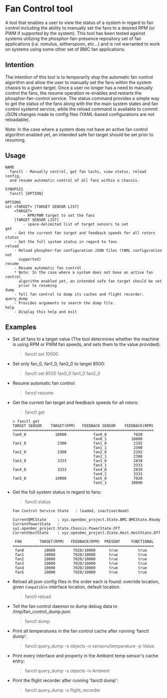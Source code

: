 # Fan Control tool

A tool that enables a user to view the status of a system in regard to fan
control including the ability to manually set the fans to a desired RPM (or PWM
if supported by the system). This tool has been tested against systems utilizing
the phosphor-fan-presence repository set of fan applications (i.e. romulus,
witherspoon, etc...) and is not warranted to work on systems using some other
set of BMC fan applications.

## Intention

The intention of this tool is to temporarily stop the automatic fan control
algorithm and allow the user to manually set the fans within the system chassis
to a given target. Once a user no longer has a need to manually control the
fans, the resume operation re-enables and restarts the phosphor-fan-control
service. The status command provides a simple way to get the status of the fans
along with the the main system states and fan control systemd service, while the
reload command is available to commit JSON changes made to config files
(YAML-based configurations are not reloadable).

Note: In the case where a system does not have an active fan control algorithm
enabled yet, an intended safe fan target should be set prior to resuming.

## Usage

```text
NAME
  fanctl - Manually control, get fan tachs, view status, reload config,
  and resume automatic control of all fans within a chassis.

SYNOPSIS
  fanctl [OPTION]

OPTIONS
set <TARGET> [TARGET SENSOR LIST]
    <TARGET>
        - RPM/PWM target to set the fans
    [TARGET SENSOR LIST]
        - space-delimited list of target sensors to set
get
    - Get the current fan target and feedback speeds for all rotors
status
    - Get the full system status in regard to fans
reload
    - Reload phosphor-fan configuration JSON files (YAML configuration not
      supported)
resume
    - Resume automatic fan control
    * Note: In the case where a system does not have an active fan control
      algorithm enabled yet, an intended safe fan target should be set
      prior to resuming
dump
    - Tell fan control to dump its caches and flight recorder.
query_dump
    - Provides arguments to search the dump file.
help
    - Display this help and exit
```

## Examples

- Set all fans to a target value (The tool determines whether the machine is
  using RPM or PWM fan speeds, and sets them to the value provided):

  > fanctl set 10500

- Set only fan_0, fan1_0, fan2_0 to target 8500:

  > fanctl set 8500 fan0_0 fan1_0 fan2_0

- Resume automatic fan control:

  > fanctl resume

- Get the current fan target and feedback speeds for all rotors:

  > fanctl get

  ```text
  > fanctl get
  TARGET SENSOR    TARGET(RPM)   FEEDBACK SENSOR    FEEDBACK(RPM)
  ===============================================================
  fan0_0             10000            fan0_0            7020
                                      fan0_1           10000
  fan1_0              2300            fan1_0            2192
                                      fan1_1            2300
  fan2_0              2300            fan2_0            2192
                                      fan2_1            2300
  fan3_0              3333            fan3_0            2839
                                      fan3_1            3333
  fan4_0              3333            fan4_0            2839
                                      fan4_1            3333
  fan5_0             10000            fan5_0            7020
                                      fan5_1           10000
  ```

- Get the full system status in regard to fans:

  > fanctl status

  ```text
  Fan Control Service State   : loaded, inactive(dead)

  CurrentBMCState     : xyz.openbmc_project.State.BMC.BMCState.Ready
  CurrentPowerState   : xyz.openbmc_project.State.Chassis.PowerState.Off
  CurrentHostState    : xyz.openbmc_project.State.Host.HostState.Off

   FAN        TARGET(RPM)   FEEDBACK(RPM)  PRESENT     FUNCTIONAL
  ===============================================================
   fan0         10000        7020/10000      true         true
   fan1         10000        7020/10000      true         true
   fan2         10000        7020/10000      true         true
   fan3         10000        7020/10000      true         true
   fan4         10000        7020/10000      true         true
   fan5         10000        7020/10000      true         true

  ```

- Reload all json config files in the order each is found: override location,
  given `Compatible` interface location, default location.

  > fanctl reload

- Tell the fan control daemon to dump debug data to /tmp/fan_control_dump.json

  > fanctl dump

- Print all temperatures in the fan control cache after running 'fanctl dump':

  > fanctl query_dump -s objects -n sensors/temperature -p Value

- Print every interface and property in the Ambient temp sensor's cache entry:

  > fanctl query_dump -s objects -n Ambient

- Print the flight recorder after running 'fanctl dump':
  > fanctl query_dump -s flight_recorder
